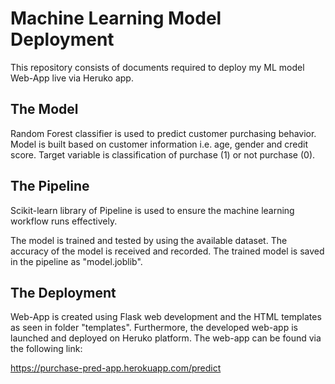 # Machine Learning Model Deployment

This repository consists of documents required to deploy my ML model Web-App live via Heruko app. 

## The Model

Random Forest classifier is used to predict customer purchasing behavior. Model is built based on customer information i.e. age, gender and credit score. Target variable is classification of purchase (1) or not purchase (0). 

## The Pipeline

Scikit-learn library of Pipeline is used to ensure the machine learning workflow runs effectively. 

The model is trained and tested by using the available dataset. The accuracy of the model is received and recorded. The trained model is saved in the pipeline as "model.joblib".

## The Deployment

Web-App is created using Flask web development and the HTML templates as seen in folder "templates". Furthermore, the developed web-app is launched and deployed on Heruko platform. The web-app can be found via the following link:

https://purchase-pred-app.herokuapp.com/predict


